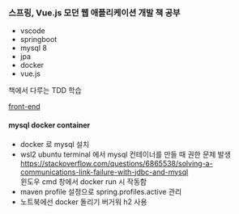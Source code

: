 ### 스프링, Vue.js 모던 웹 애플리케이션 개발 책 공부

* vscode
* springboot
* mysql 8
* jpa
* docker
* vue.js

책에서 다루는 TDD 학습  

[front-end](front-end)

#### mysql docker container
* docker 로 mysql 설치
* wsl2 ubuntu terminal 에서 mysql 컨테이너를 만들 때 권한 문제 발생  
<https://stackoverflow.com/questions/6865538/solving-a-communications-link-failure-with-jdbc-and-mysql>  
윈도우 cmd 창에서 docker run 시 작동함  
* maven profile 설정으로 spring.profiles.active 관리  
* 노트북에선 docker 돌리기 버거워 h2 사용
